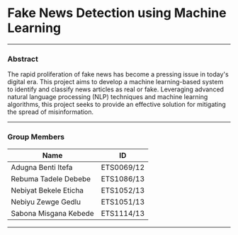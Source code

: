 # Fake News Detection using Machine Learning

---

### Abstract
The rapid proliferation of fake news has become a pressing issue in today's digital era. This project aims to develop a machine learning-based system to identify and classify news articles as real or fake. Leveraging advanced natural language processing (NLP) techniques and machine learning algorithms, this project seeks to provide an effective solution for mitigating the spread of misinformation.

---

### Group Members

| Name                     | ID          |
|--------------------------|-------------|
| Adugna Benti Itefa       | ETS0069/12  |
| Rebuma Tadele Debebe     | ETS1086/13  |
| Nebiyat Bekele Eticha    | ETS1052/13  |
| Nebiyu Zewge Gedlu       | ETS1051/13  |
| Sabona Misgana Kebede    | ETS1114/13  |

---
